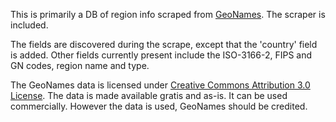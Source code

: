 This is primarily a DB of region info scraped from [GeoNames](http://www.geonames.org/). The scraper is included.

The fields are discovered during the scrape, except that the 'country' field is added. Other fields currently present include the ISO-3166-2, FIPS and GN codes, region name and type.

The GeoNames data is licensed under [Creative Commons Attribution 3.0 License](http://creativecommons.org/licenses/by/3.0/). The data is made available gratis and as-is. It can be used commercially. However the data is used, GeoNames should be credited.

